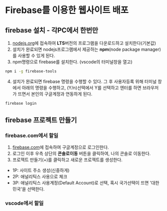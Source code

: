 # Firebase를 이용한 웹사이트 배포

## firebase 설치 - 각PC에서 한번만 
1. [nodejs.org](https://nodejs.org)에 접속하여 **LTS**버전의 프로그램을 다운로드하고 설치한다(기본값)
2. 설치가 완료되면 nodejs프로그램에서 제공하는 **npm**(node package manager)를 사용할 수 있게 된다.
3. npm명령으로 firebase를 설치한다. (vscode의 터미널창을 열고)
```bash
npm i -g firebase-tools
```
4. 설치가 완료되면 firebase 명령을 수행할 수 있다. 그 후 사용자등록 위해 터미널 창에서 아래의 
명령을 수행하고, (Y/n)선택에서 Y를 선택하고 엔터를 하면 브라우저가 뜨면서 본인의 구글계정과 연동하게 된다.

```bash
firebase login
```

## firebase 프로젝트 만들기
### firebase.com에서 할일
1. [firebase.com](http://firebase.com)에 접속하여 구글계정으로 로그인한다.
2. 로그인 이후 우측 상단의 **콘솔로이동** 버튼을 클릭하여, 나의 콘솔로 이동한다.
3. 프로젝트 만들기(+)를 클릭하고 새로운 프로젝트를 생성한다.
- 1P: 사이트 주소 생성(신중하게)
- 2P: 애널리틱스 사용으로 체크
- 3P: 애널리틱스 사용계정(Default Account)로 선택, 혹시 국가선택이 뜨면 '대한민국'을 선택한다.
### vscode에서 할일
